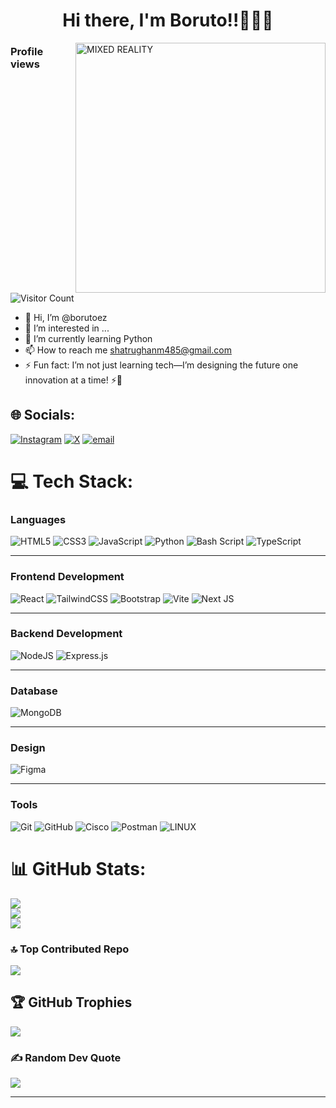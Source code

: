 <h1 align="center">Hi there, I'm Boruto!!🙋🏽‍♂️</h1>


<img align="right" alt="MIXED REALITY" width="400" src="https://media.giphy.com/media/M9gbBd9nbDrOTu1Mqx/giphy.gif">


### Profile views 
![Visitor Count](https://profile-counter.glitch.me/borutoez/count.svg)


- 👋 Hi, I’m @borutoez
- 👀 I’m interested in ...
- 🌱 I’m currently learning Python
- 📫 How to reach me shatrughanm485@gmail.com
- ⚡ Fun fact: I’m not just learning tech—I’m designing the future one innovation at a time! ⚡🚀



## 🌐 Socials:
[![Instagram](https://img.shields.io/badge/Instagram-%23E4405F.svg?logo=Instagram&logoColor=white)](https://instagram.com/hl__boruto)
[![X](https://img.shields.io/badge/X-black.svg?logo=X&logoColor=white)](https://x.com/@shatrughan_07)
[![email](https://img.shields.io/badge/Email-D14836?logo=gmail&logoColor=white)](mailto:shatrughanm485@gmail.com) 


# 💻 Tech Stack:
### Languages
![HTML5](https://img.shields.io/badge/html5-%23E34F26.svg?style=for-the-badge&logo=html5&logoColor=white) 
![CSS3](https://img.shields.io/badge/css3-%231572B6.svg?style=for-the-badge&logo=css3&logoColor=white)
![JavaScript](https://img.shields.io/badge/javascript-%23323330.svg?style=for-the-badge&logo=javascript&logoColor=%23F7DF1E)
![Python](https://img.shields.io/badge/python-3670A0?style=for-the-badge&logo=python&logoColor=ffdd54)
![Bash Script](https://img.shields.io/badge/bash_script-%23121011.svg?style=for-the-badge&logo=gnu-bash&logoColor=white)
![TypeScript](https://img.shields.io/badge/typescript-%23007ACC.svg?style=for-the-badge&logo=typescript&logoColor=white) 

---

### Frontend Development
![React](https://img.shields.io/badge/react-%2320232a.svg?style=for-the-badge&logo=react&logoColor=%2361DAFB)
 ![TailwindCSS](https://img.shields.io/badge/tailwindcss-%2338B2AC.svg?style=for-the-badge&logo=tailwind-css&logoColor=white)
![Bootstrap](https://img.shields.io/badge/bootstrap-%238511FA.svg?style=for-the-badge&logo=bootstrap&logoColor=white)
![Vite](https://img.shields.io/badge/vite-%23646CFF.svg?style=for-the-badge&logo=vite&logoColor=white) 
![Next JS](https://img.shields.io/badge/Next-black?style=for-the-badge&logo=next.js&logoColor=white)

---

### Backend Development
![NodeJS](https://img.shields.io/badge/node.js-6DA55F?style=for-the-badge&logo=node.js&logoColor=white)
![Express.js](https://img.shields.io/badge/express.js-%23404d59.svg?style=for-the-badge&logo=express&logoColor=%2361DAFB)

---

### Database
![MongoDB](https://img.shields.io/badge/MongoDB-%234ea94b.svg?style=for-the-badge&logo=mongodb&logoColor=white)

---

### Design
![Figma](https://img.shields.io/badge/figma-%23F24E1E.svg?style=for-the-badge&logo=figma&logoColor=white)

---

### Tools
![Git](https://img.shields.io/badge/git-%23F05033.svg?style=for-the-badge&logo=git&logoColor=white)
![GitHub](https://img.shields.io/badge/github-%23121011.svg?style=for-the-badge&logo=github&logoColor=white)
![Cisco](https://img.shields.io/badge/cisco-%23049fd9.svg?style=for-the-badge&logo=cisco&logoColor=black)
![Postman](https://img.shields.io/badge/Postman-FF6C37?style=for-the-badge&logo=postman&logoColor=white)
![LINUX](https://img.shields.io/badge/Linux-FCC624?style=for-the-badge&logo=linux&logoColor=black)

# 📊 GitHub Stats:
![](https://github-readme-stats.vercel.app/api?username=borutoez&theme=dark&hide_border=false&include_all_commits=false&count_private=false)<br/>
![](https://nirzak-streak-stats.vercel.app/?user=borutoez&theme=dark&hide_border=false)<br/>
![](https://github-readme-stats.vercel.app/api/top-langs/?username=borutoez&theme=dark&hide_border=false&include_all_commits=false&count_private=false&layout=compact)

### 🔝 Top Contributed Repo
![](https://github-contributor-stats.vercel.app/api?username=borutoez&limit=5&theme=dark&combine_all_yearly_contributions=true)

## 🏆 GitHub Trophies
![](https://github-profile-trophy.vercel.app/?username=borutoez&theme=radical&no-frame=false&no-bg=false&margin-w=4)


### ✍️ Random Dev Quote
![](https://quotes-github-readme.vercel.app/api?type=horizontal&theme=radical)

---

